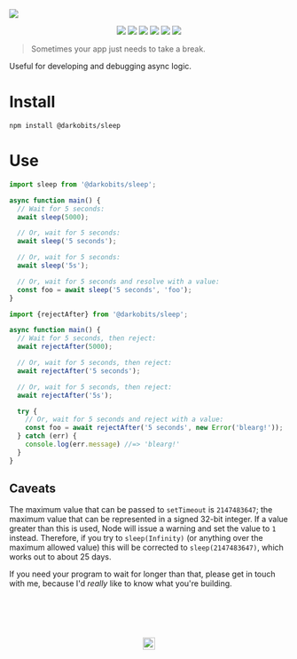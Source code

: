 <a href="#top" id="top">
  <img src="https://user-images.githubusercontent.com/441546/53388255-3798e280-393f-11e9-8433-24839585d7bf.png" style="max-width: 100%;">
</a>
<p align="center">
  <a href="https://www.npmjs.com/package/@darkobits/sleep"><img src="https://img.shields.io/npm/v/@darkobits/sleep.svg?style=flat-square"></a>
  <a href="https://travis-ci.org/darkobits/sleep"><img src="https://img.shields.io/travis/darkobits/sleep.svg?style=flat-square"></a>
  <a href="https://www.codacy.com/app/darkobits/sleep"><img src="https://img.shields.io/codacy/coverage/7c3df85cd6264b59a7a39a99be6599f7.svg?style=flat-square"></a>
  <a href="https://david-dm.org/darkobits/sleep"><img src="https://img.shields.io/david/darkobits/sleep.svg?style=flat-square"></a>
  <a href="https://github.com/conventional-changelog/standard-version"><img src="https://img.shields.io/badge/conventional%20commits-1.0.0-027dc6.svg?style=flat-square"></a>
  <a href="https://github.com/sindresorhus/xo"><img src="https://img.shields.io/badge/code_style-XO-e271a5.svg?style=flat-square"></a>
</p>

> Sometimes your app just needs to take a break.

Useful for developing and debugging async logic.

# Install

```
npm install @darkobits/sleep
```

# Use

```ts
import sleep from '@darkobits/sleep';

async function main() {
  // Wait for 5 seconds:
  await sleep(5000);

  // Or, wait for 5 seconds:
  await sleep('5 seconds');

  // Or, wait for 5 seconds:
  await sleep('5s');

  // Or, wait for 5 seconds and resolve with a value:
  const foo = await sleep('5 seconds', 'foo');
}
```

```ts
import {rejectAfter} from '@darkobits/sleep';

async function main() {
  // Wait for 5 seconds, then reject:
  await rejectAfter(5000);

  // Or, wait for 5 seconds, then reject:
  await rejectAfter('5 seconds');

  // Or, wait for 5 seconds, then reject:
  await rejectAfter('5s');

  try {
    // Or, wait for 5 seconds and reject with a value:
    const foo = await rejectAfter('5 seconds', new Error('blearg!'));
  } catch (err) {
    console.log(err.message) //=> 'blearg!'
  }
}
```

## Caveats

The maximum value that can be passed to `setTimeout` is `2147483647`; the maximum value that can be represented in a signed 32-bit integer. If a value greater than this is used, Node will issue a warning and set the value to `1` instead. Therefore, if you try to `sleep(Infinity)` (or anything over the maximum allowed value) this will be corrected to `sleep(2147483647)`, which works out to about 25 days.

If you need your program to wait for longer than that, please get in touch with me, because I'd _really_ like to know what you're building.

## &nbsp;
<p align="center">
  <br>
  <img width="22" height="22" src="https://cloud.githubusercontent.com/assets/441546/25318539/db2f4cf2-2845-11e7-8e10-ef97d91cd538.png">
</p>

